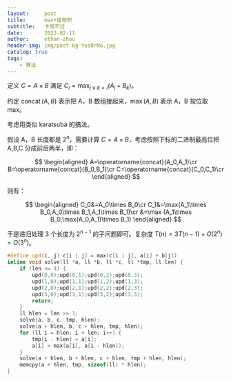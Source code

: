 ```yaml
---
layout:     post
title:      max+或卷积
subtitle:   卡常不过
date:       2022-02-11
author:     ethan-zhou
header-img: img/post-bg-YesOrNo.jpg
catalog: true
tags:
    - 算法
---
```


定义 $C=A\times B$ 满足 $C_i=\max_{j\lor k=i}(A_j+B_k)$。

约定 $\operatorname{concat}(A,B)$ 表示把 A，B 数组接起来，$\max(A,B)$ 表示 A，B 按位取 max。

考虑用类似 karatsuba 的搞法。

假设 A，B 长度都是 $2^n$，需要计算 $C=A\times B$，考虑按照下标的二进制最高位把 A,B,C 分成前后两半，即：

$$
\begin{aligned}
A=\operatorname{concat}(A_0,A_1)\cr
B=\operatorname{concat}(B_0,B_1)\cr
C=\operatorname{concat}(C_0,C_1)\cr
\end{aligned}
$$

则有：

$$
\begin{aligned}
C_0&=A_0\times B_0\cr
C_1&=\max(A_1\times B_0,A_0\times B_1,A_1\times B_1)\cr
&=\max (A_1\times B_0,\max(A_0,A_1)\times B_1)
\end{aligned}
$$

于是递归处理 3 个长度为 $2^{n-1}$ 的子问题即可。复杂度 $T(n)=3T(n-1)+O(2^n)=O(3^n)$。

```cpp
#define upd(i, j) c[i | j] = max(c[i | j], a[i] + b[j])
inline void solve(ll *a, ll *b, ll *c, ll *tmp, ll len) {
    if (len <= 4) {
        upd(0,0);upd(0,1);upd(0,2);upd(0,3);
        upd(1,0);upd(1,1);upd(1,2);upd(1,3);
        upd(2,0);upd(2,1);upd(2,2);upd(2,3);
        upd(3,0);upd(3,1);upd(3,2);upd(3,3);
        return;
    }
    ll hlen = len >> 1;
    solve(a, b, c, tmp, hlen);
    solve(a + hlen, b, c + hlen, tmp, hlen);
    for (ll i = hlen; i < len; i++) {
        tmp[i - hlen] = a[i];
        a[i] = max(a[i], a[i - hlen]);
    }
    solve(a + hlen, b + hlen, c + hlen, tmp + hlen, hlen);
    memcpy(a + hlen, tmp, sizeof(ll) * hlen);
}
```
